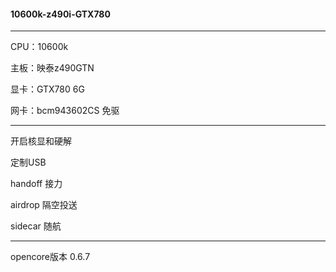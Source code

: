 #### 10600k-z490i-GTX780

---

CPU：10600k

主板：映泰z490GTN

显卡：GTX780 6G

网卡：bcm943602CS 免驱

---

开启核显和硬解

定制USB

handoff 接力

airdrop 隔空投送

sidecar 随航

---

opencore版本 0.6.7
